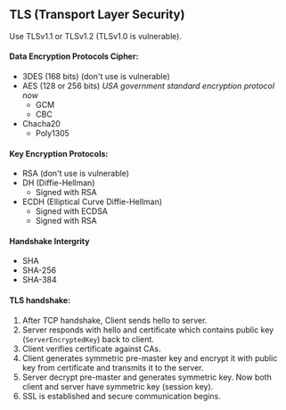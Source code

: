 TLS (Transport Layer Security)
-

Use TLSv1.1 or TLSv1.2 (TLSv1.0 is vulnerable).

#### Data Encryption Protocols Cipher:

* 3DES (168 bits) (don't use is vulnerable)
* AES (128 or 256 bits)
  *USA government standard encryption protocol now*
  * GCM
  * CBC
* Chacha20
  * Poly1305

#### Key Encryption Protocols:

* RSA (don't use is vulnerable)
* DH (Diffie-Hellman)
  * Signed with RSA
* ECDH (Elliptical Curve Diffie-Hellman)
  * Signed with ECDSA
  * Signed with RSA

#### Handshake Intergrity

* SHA
* SHA-256
* SHA-384

#### TLS handshake:

1. After TCP handshake, Client sends hello to server.
2. Server responds with hello and certificate
   which contains public key (`ServerEncryptedKey`) back to client.
3. Client verifies certificate against CAs.
4. Client generates symmetric pre-master key and encrypt it with public key from certificate
   and transmits it to the server.
5. Server decrypt pre-master and generates symmetric key.
   Now both client and server have symmetric key (session key).
5. SSL is established and secure communication begins.
